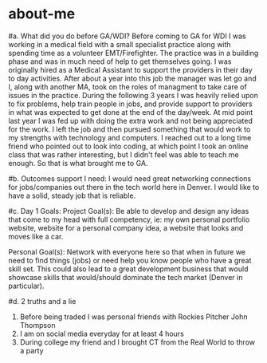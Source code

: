 # about-me

#a. What did you do before GA/WDI?
Before coming to GA for WDI I was working in a medical field with a small specialist practice along with spending time as a volunteer EMT/Firefighter. The practice was in a building phase and was in much need of help to get themselves going. I was originally hired as a Medical Assistant to support the providers in their day to day activities. After about a year into this job the manager was let go and I, along with another MA, took on the roles of managment to take care of issues in the practice. During the following 3 years I was heavily relied upon to fix problems, help train people in jobs, and provide support to providers in what was expected to get done at the end of the day/week. At mid point last year I was fed up with doing the extra work and not being appreciated for the work. I left the job and then pursued something that would work to my strengths with technology and computers. I reached out to a long time friend who pointed out to look into coding, at which point I took an online class that was rather interesting, but I didn't feel was able to teach  me enough. So that is what brought me to GA.

#b. Outcomes support I need:
I would need great networking connections for jobs/companies out there in the tech world here in Denver. I would like to have a solid, steady job that is reliable.

#c. Day 1 Goals:
Project Goal(s): Be able to develop and design any ideas that come to my head with full competency, ie: my own personal portfolio website, website for a personal company idea, a website that looks and moves like a car.

Personal Goal(s): Network with everyone here so that when in future we need to find things (jobs) or need help you know people who have a great skill set. This could also lead to a great development business that would showcase skills that would/should dominate the tech market (Denver in particular).

#d. 2 truths and a lie
1. Before being traded I was personal friends with Rockies Pitcher John Thompson
2. I am on social media everyday for at least 4 hours
3. During college my friend and I brought CT from the Real World to throw a party

